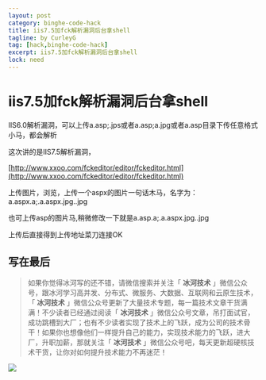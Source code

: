 ```yaml
---
layout: post
category: binghe-code-hack
title: iis7.5加fck解析漏洞后台拿shell
tagline: by CurleyG
tag: [hack,binghe-code-hack]
excerpt: iis7.5加fck解析漏洞后台拿shell
lock: need
---
```


# iis7.5加fck解析漏洞后台拿shell

IIS6.0解析漏洞，可以上传a.asp;.jps或者a.asp;a.jpg或者a.asp目录下传任意格式小马，都会解析

这次讲的是IIS7.5解析漏洞，

[http://www.xxoo.com/fckeditor/editor/fckeditor.html](http://www.xxoo.com/fckeditor/editor/fckeditor.html)

上传图片，浏览，上传一个aspx的图片一句话木马，名字为：a.aspx.a;.a.aspx.jpg..jpg

也可上传asp的图片马,稍微修改一下就是a.asp.a;.a.aspx.jpg..jpg

上传后直接得到上传地址菜刀连接OK

## 写在最后

> 如果你觉得冰河写的还不错，请微信搜索并关注「 **冰河技术** 」微信公众号，跟冰河学习高并发、分布式、微服务、大数据、互联网和云原生技术，「 **冰河技术** 」微信公众号更新了大量技术专题，每一篇技术文章干货满满！不少读者已经通过阅读「 **冰河技术** 」微信公众号文章，吊打面试官，成功跳槽到大厂；也有不少读者实现了技术上的飞跃，成为公司的技术骨干！如果你也想像他们一样提升自己的能力，实现技术能力的飞跃，进大厂，升职加薪，那就关注「 **冰河技术** 」微信公众号吧，每天更新超硬核技术干货，让你对如何提升技术能力不再迷茫！


![](https://img-blog.csdnimg.cn/20200906013715889.png)
